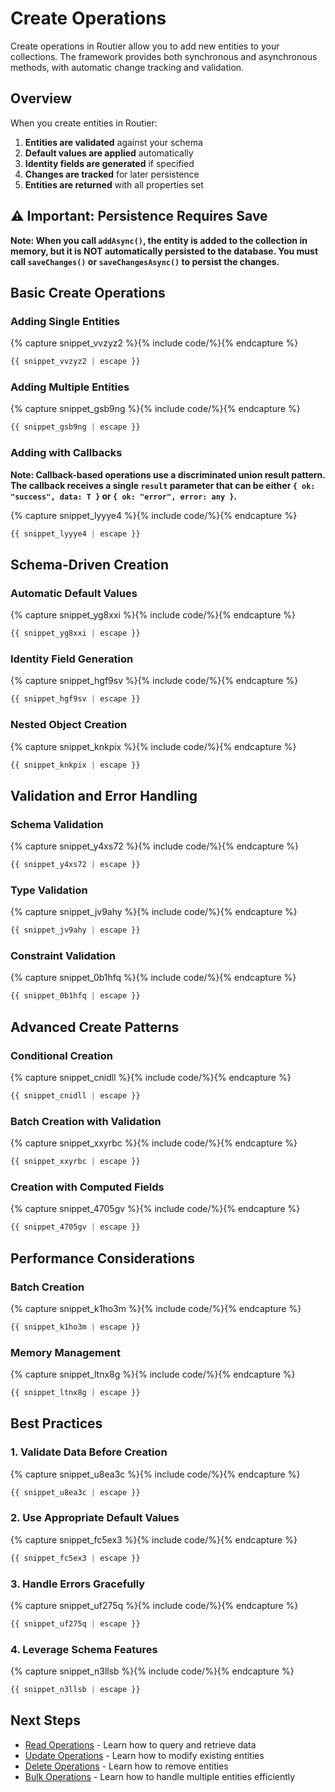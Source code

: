 # Create Operations

Create operations in Routier allow you to add new entities to your collections. The framework provides both synchronous and asynchronous methods, with automatic change tracking and validation.

## Overview

When you create entities in Routier:

1. **Entities are validated** against your schema
2. **Default values are applied** automatically
3. **Identity fields are generated** if specified
4. **Changes are tracked** for later persistence
5. **Entities are returned** with all properties set

## ⚠️ Important: Persistence Requires Save

**Note: When you call `addAsync()`, the entity is added to the collection in memory, but it is NOT automatically persisted to the database. You must call `saveChanges()` or `saveChangesAsync()` to persist the changes.**

## Basic Create Operations

### Adding Single Entities




{% capture snippet_vvzyz2 %}{% include code/%}{% endcapture %}

```ts
{{ snippet_vvzyz2 | escape }}
```



### Adding Multiple Entities




{% capture snippet_gsb9ng %}{% include code/%}{% endcapture %}

```ts
{{ snippet_gsb9ng | escape }}
```



### Adding with Callbacks

**Note: Callback-based operations use a discriminated union result pattern. The callback receives a single `result` parameter that can be either `{ ok: "success", data: T }` or `{ ok: "error", error: any }`.**




{% capture snippet_lyyye4 %}{% include code/%}{% endcapture %}

```ts
{{ snippet_lyyye4 | escape }}
```



## Schema-Driven Creation

### Automatic Default Values




{% capture snippet_yg8xxi %}{% include code/%}{% endcapture %}

```ts
{{ snippet_yg8xxi | escape }}
```



### Identity Field Generation




{% capture snippet_hgf9sv %}{% include code/%}{% endcapture %}

```ts
{{ snippet_hgf9sv | escape }}
```



### Nested Object Creation




{% capture snippet_knkpix %}{% include code/%}{% endcapture %}

```ts
{{ snippet_knkpix | escape }}
```



## Validation and Error Handling

### Schema Validation




{% capture snippet_y4xs72 %}{% include code/%}{% endcapture %}

```ts
{{ snippet_y4xs72 | escape }}
```



### Type Validation




{% capture snippet_jv9ahy %}{% include code/%}{% endcapture %}

```ts
{{ snippet_jv9ahy | escape }}
```



### Constraint Validation




{% capture snippet_0b1hfq %}{% include code/%}{% endcapture %}

```ts
{{ snippet_0b1hfq | escape }}
```



## Advanced Create Patterns

### Conditional Creation




{% capture snippet_cnidll %}{% include code/%}{% endcapture %}

```ts
{{ snippet_cnidll | escape }}
```



### Batch Creation with Validation




{% capture snippet_xxyrbc %}{% include code/%}{% endcapture %}

```ts
{{ snippet_xxyrbc | escape }}
```



### Creation with Computed Fields




{% capture snippet_4705gv %}{% include code/%}{% endcapture %}

```ts
{{ snippet_4705gv | escape }}
```



## Performance Considerations

### Batch Creation




{% capture snippet_k1ho3m %}{% include code/%}{% endcapture %}

```ts
{{ snippet_k1ho3m | escape }}
```



### Memory Management




{% capture snippet_ltnx8g %}{% include code/%}{% endcapture %}

```ts
{{ snippet_ltnx8g | escape }}
```



## Best Practices

### 1. **Validate Data Before Creation**




{% capture snippet_u8ea3c %}{% include code/%}{% endcapture %}

```ts
{{ snippet_u8ea3c | escape }}
```



### 2. **Use Appropriate Default Values**




{% capture snippet_fc5ex3 %}{% include code/%}{% endcapture %}

```ts
{{ snippet_fc5ex3 | escape }}
```



### 3. **Handle Errors Gracefully**




{% capture snippet_uf275q %}{% include code/%}{% endcapture %}

```ts
{{ snippet_uf275q | escape }}
```



### 4. **Leverage Schema Features**




{% capture snippet_n3llsb %}{% include code/%}{% endcapture %}

```ts
{{ snippet_n3llsb | escape }}
```



## Next Steps

- [Read Operations](read.md) - Learn how to query and retrieve data
- [Update Operations](update.md) - Learn how to modify existing entities
- [Delete Operations](delete.md) - Learn how to remove entities
- [Bulk Operations](bulk/README.md) - Learn how to handle multiple entities efficiently
